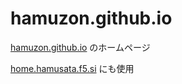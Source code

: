 # hamuzon.github.io
[hamuzon.github.io](https://hamuzon.github.io) のホームページ

[home.hamusata.f5.si](https://home.hamusata.f5.si/) にも使用

